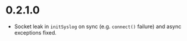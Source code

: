 # 0.2.1.0

- Socket leak in `initSyslog` on sync (e.g. `connect()` failure) and async
  exceptions fixed.
